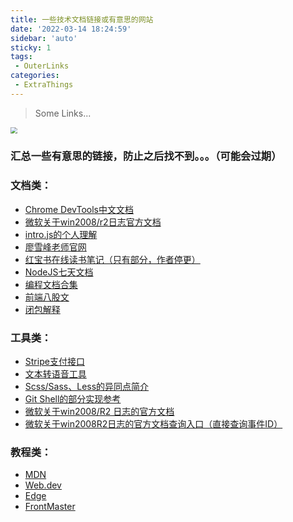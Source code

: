 ```yaml
---
title: 一些技术文档链接或有意思的网站
date: '2022-03-14 18:24:59'
sidebar: 'auto'
sticky: 1
tags:
 - OuterLinks
categories:
 - ExtraThings
---
```


> Some Links...

<img src="https://s2.loli.net/2022/03/30/bpQltCjJNUgvi5T.png" style="zoom:67%;" />

<!-- more -->

### 汇总一些有意思的链接，防止之后找不到。。。（可能会过期）

### 文档类：

- [Chrome DevTools中文文档](https://leeon.gitbooks.io/devtools/content/)
- [微软关于win2008/r2日志官方文档](https://docs.microsoft.com/en-us/previous-versions/windows/it-pro/windows-server-2008-r2-and-2008/dd349801(v=ws.10))
- [intro.js的个人理解](https://cloud.tencent.com/developer/article/1025202?from=15425)
- [廖雪峰老师官网](https://www.liaoxuefeng.com/)
- [红宝书在线读书笔记（只有部分，作者停更）](http://attackonryan.gitee.io/javascript-reading-notes/#/)
- [NodeJS七天文档](http://nqdeng.github.io/7-days-nodejs/)
- [编程文档合集](https://github.com/EbookFoundation/free-programming-books/blob/main/books/free-programming-books-zh.md)
- [前端八股文](https://juejin.cn/post/7016593221815910408)
- [闭包解释](https://juejin.cn/post/6844903858636849159)



### 工具类：

- [Stripe支付接口](https://stripe.com/zh-cn-us)
- [文本转语音工具](https://github.com/LuckyHookin/edge-TTS-record)
- [Scss/Sass、Less的异同点简介](https://blog.csdn.net/guoqiankunmiss/article/details/106113821)
- [Git Shell的部分实现参考](https://www.freesion.com/article/28181257799/)
- [微软关于win2008/R2 日志的官方文档](
  https://docs.microsoft.com/en-us/previous-versions/windows/it-pro/windows-server-2008-r2-and-2008/dd349801(v=ws.10))
- [微软关于win2008R2日志的官方文档查询入口（直接查询事件ID）](https://docs.microsoft.com/en-us/search/?scope=Server&dataSource=previousVersions)



### 教程类：

- [MDN](https://developer.mozilla.org/zh-CN/)
- [Web.dev](https://web.dev/)
- [Edge](https://docs.microsoft.com/zh-cn/microsoft-edge/#microsoft-edge-for-developers)
- [FrontMaster](https://frontendmasters.com/learn/)